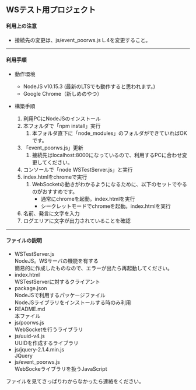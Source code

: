 WSテスト用プロジェクト  
---

#### 利用上の注意  
* 接続先の変更は、js/event_poorws.js L.4を変更すること。  

---
#### 利用手順

* 動作環境
	* NodeJS v10.15.3 (最新のLTSでも動作すると思われます。)
	* Google Chrome（新しめのやつ）


* 構築手順
	1. 利用PCにNodeJSのインストール
	1. 本フォルダで「npm install」実行
		1. 本フォルダ直下に「node_modules」のフォルダができていればOKです。
	1. 「event_poorws.js」更新
		1. 接続先はlocalhost:8000になっているので、利用するPCに合わせ変更してください。
	1. コンソールで「node WSTestServer.js」と実行
	1. index.htmlをchromeで実行
		1. WebSocketの動きがわかるようになるために、以下のセットでやるのがおすすめです。
			* 通常にchromeを起動。index.htmlを実行
			* シークレットモードでchromeを起動。index.htmlを実行
	1. 名前、発言に文字を入力
	1. ログエリアに文字が出力されていることを確認


---
#### ファイルの説明
* WSTestServer.js  
	NodeJS。WSサーバの機能を有する  
	簡易的に作成したものなので、エラーが出たら再起動してください。
* index.html  
	WSTestServerに対するクライアント  
* package.json  
	NodeJSで利用するパッケージファイル  
	NodeJSライブラリをインストールする時のみ利用
* README.md  
	本ファイル
* js/poorws.js  
	WebSocketを行うライブラリ
* js/uuid-v4.js  
	UUIDを作成するライブラリ
* js/jquery-2.1.4.min.js  
	JQuery
* js/event_poorws.js  
	WebSockeライブラリを扱うJavaScript

ファイルを見てさっぱりわからなかったら連絡をください。
